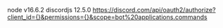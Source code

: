 node v16.6.2
discordjs 12.5.0
https://discord.com/api/oauth2/authorize?client_id={}&permissions={}&scope=bot%20applications.commands
